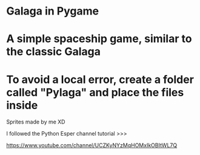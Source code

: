 # Galaga in Pygame
# A simple spaceship game, similar to the classic Galaga
# To avoid a local error, create a folder called "Pylaga" and place the files inside
Sprites made by me XD

I followed the Python Esper channel tutorial >>>

https://www.youtube.com/channel/UCZKyNYzMqHOMxIkOBItWL7Q
